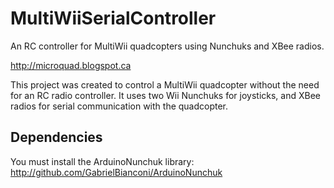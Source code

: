 MultiWiiSerialController
========================

An RC controller for MultiWii quadcopters using Nunchuks and XBee radios.

http://microquad.blogspot.ca

This project was created to control a MultiWii quadcopter without the
need for an RC radio controller. It uses two Wii Nunchuks for joysticks,
and XBee radios for serial communication with the quadcopter.


Dependencies
------------

You must install the ArduinoNunchuk library:
http://github.com/GabrielBianconi/ArduinoNunchuk

